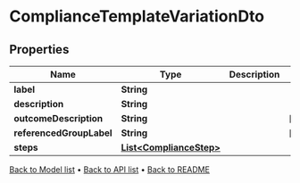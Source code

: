 

# ComplianceTemplateVariationDto


## Properties

| Name | Type | Description | Notes |
|------------ | ------------- | ------------- | -------------|
|**label** | **String** |  |  |
|**description** | **String** |  |  |
|**outcomeDescription** | **String** |  |  [optional] |
|**referencedGroupLabel** | **String** |  |  [optional] |
|**steps** | [**List&lt;ComplianceStep&gt;**](ComplianceStep.md) |  |  |



[Back to Model list](../README.md#documentation-for-models) &#8226; [Back to API list](../README.md#documentation-for-api-endpoints) &#8226; [Back to README](../README.md)



